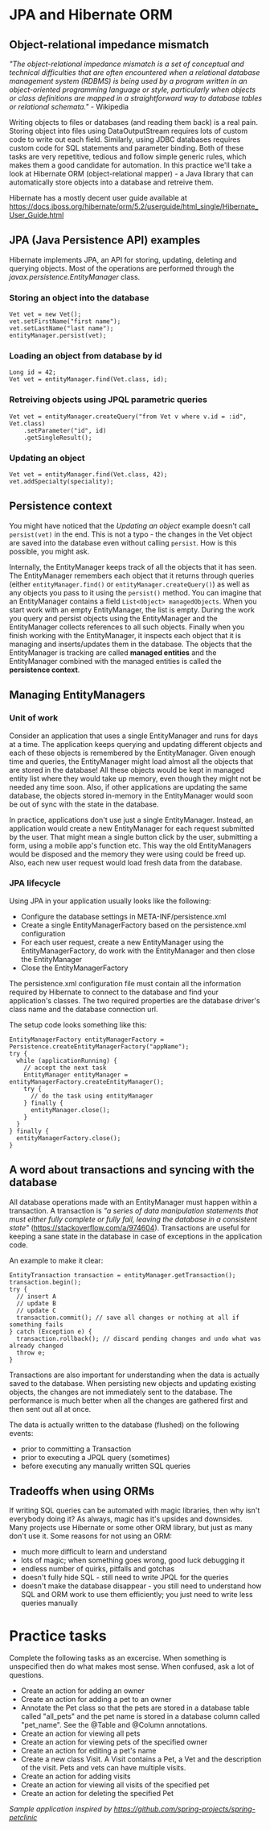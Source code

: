 # JPA and Hibernate ORM

## Object-relational impedance mismatch

*"The object-relational impedance mismatch is a set of conceptual and
technical difficulties that are often encountered when a relational
database management system (RDBMS) is being used by a program written
in an object-oriented programming language or style, particularly when
objects or class definitions are mapped in a straightforward way to
database tables or relational schemata."* - Wikipedia

Writing objects to files or databases (and reading them back) is a real pain.
Storing object into files using DataOutputStream requires lots of custom code to write out each field.
Similarly, using JDBC databases requires custom code for SQL statements and parameter binding.
Both of these tasks are very repetitive, tedious and follow simple generic rules, which makes them a good candidate for automation.
In this practice we'll take a look at Hibernate ORM (object-relational mapper) - a Java library that can automatically store objects into a database and retreive them.

Hibernate has a mostly decent user guide available at
https://docs.jboss.org/hibernate/orm/5.2/userguide/html_single/Hibernate_User_Guide.html

## JPA (Java Persistence API) examples

Hibernate implements JPA, an API for storing, updating, deleting and querying objects.
Most of the operations are performed through the *javax.persistence.EntityManager* class.

### Storing an object into the database
```
Vet vet = new Vet();
vet.setFirstName("first name");
vet.setLastName("last name");
entityManager.persist(vet);
```

### Loading an object from database by id
```
Long id = 42;
Vet vet = entityManager.find(Vet.class, id);
```

### Retreiving objects using JPQL parametric queries
```
Vet vet = entityManager.createQuery("from Vet v where v.id = :id", Vet.class)
    .setParameter("id", id)
    .getSingleResult();
```

### Updating an object
```
Vet vet = entityManager.find(Vet.class, 42);
vet.addSpecialty(speciality);
```

## Persistence context

You might have noticed that the *Updating an object* example doesn't call `persist(vet)` in the end.
This is not a typo - the changes in the Vet object are saved into the database even without calling `persist`.
How is this possible, you might ask.

Internally, the EntityManager keeps track of all the objects that it has seen.
The EntityManager remembers each object that it returns through queries (either `entityManager.find()` or `entityManager.createQuery()`) as well as any objects you pass to it using the `persist()` method.
You can imagine that an EntityManager contains a field `List<Object> managedObjects`.
When you start work with an empty EntityManager, the list is empty.
During the work you query and persist objects using the EntityManager and the EntityManager collects references to all such objects.
Finally when you finish working with the EntityManager, it inspects each object that it is managing and inserts/updates them in the database.
The objects that the EntityManager is tracking are called **managed entities** and the EntityManager combined with the managed entities is called the **persistence context**.

## Managing EntityManagers

### Unit of work

Consider an application that uses a single EntityManager and runs for days at a time.
The application keeps querying and updating different objects and each of these objects is remembered by the EntityManager.
Given enough time and queries, the EntityManager might load almost all the objects that are stored in the database!
All these objects would be kept in managed entity list where they would take up memory, even though they might not be needed any time soon.
Also, if other applications are updating the same database, the objects stored in-memory in the EntityManager would soon be out of sync with the state in the database.

In practice, applications don't use just a single EntityManager.
Instead, an application would create a new EntityManager for each request submitted by the user.
That might mean a single button click by the user, submitting a form, using a mobile app's function etc.
This way the old EntityManagers would be disposed and the memory they were using could be freed up.
Also, each new user request would load fresh data from the database.

### JPA lifecycle

Using JPA in your application usually looks like the following:

+ Configure the database settings in META-INF/persistence.xml
+ Create a single EntityManagerFactory based on the persistence.xml configuration
+ For each user request, create a new EntityManager using the EntityManagerFactory, do work with the EntityManager and then close the EntityManager
+ Close the EntityManagerFactory

The persistence.xml configuration file must contain all the information required by Hibernate to connect to the database and find your application's classes.
The two required properties are the database driver's class name and the database connection url.

The setup code looks something like this:
```
EntityManagerFactory entityManagerFactory = Persistence.createEntityManagerFactory("appName");
try {
  while (applicationRunning) {
    // accept the next task
    EntityManager entityManager = entityManagerFactory.createEntityManager();
    try {
      // do the task using entityManager
    } finally {
      entityManager.close();
    }
  }
} finally {
  entityManagerFactory.close();
}
```

## A word about transactions and syncing with the database

All database operations made with an EntityManager must happen within a transaction.
A transaction is *"a series of data manipulation statements that must either fully complete or fully fail, leaving the database in a consistent state"* (https://stackoverflow.com/a/974604).
Transactions are useful for keeping a sane state in the database in case of exceptions in the application code.

An example to make it clear:
```
EntityTransaction transaction = entityManager.getTransaction();
transaction.begin();
try {
  // insert A
  // update B
  // update C
  transaction.commit(); // save all changes or nothing at all if something fails
} catch (Exception e) {
  transaction.rollback(); // discard pending changes and undo what was already changed
  throw e;
}
```

Transactions are also important for understanding when the data is actually saved to the database.
When persisting new objects and updating existing objects, the changes are not immediately sent to the database.
The performance is much better when all the changes are gathered first and then sent out all at once.

The data is actually written to the database (flushed) on the following events:

+ prior to committing a Transaction
+ prior to executing a JPQL query (sometimes)
+ before executing any manually written SQL queries

## Tradeoffs when using ORMs

If writing SQL queries can be automated with magic libraries, then why isn't everybody doing it?
As always, magic has it's upsides and downsides.
Many projects use Hibernate or some other ORM library, but just as many don't use it.
Some reasons for not using an ORM:

+ much more difficult to learn and understand
+ lots of magic; when something goes wrong, good luck debugging it
+ endless number of quirks, pitfalls and gotchas
+ doesn't fully hide SQL - still need to write JPQL for the queries
+ doesn't make the database disappear - you still need to understand how SQL and ORM work to use them efficiently; you just need to write less queries manually

# Practice tasks

Complete the following tasks as an excercise.
When something is unspecified then do what makes most sense.
When confused, ask a lot of questions.

+ Create an action for adding an owner
+ Create an action for adding a pet to an owner
+ Annotate the Pet class so that the pets are stored in a database table called "all_pets" and the pet name is stored in a database column called "pet_name". See the @Table and @Column annotations.
+ Create an action for viewing all pets
+ Create an action for viewing pets of the specified owner
+ Create an action for editing a pet's name
+ Create a new class Visit. A Visit contains a Pet, a Vet and the description of the visit. Pets and vets can have multiple visits.
+ Create an action for adding visits
+ Create an action for viewing all visits of the specified pet
+ Create an action for deleting the specified Pet

*Sample application inspired by https://github.com/spring-projects/spring-petclinic*
